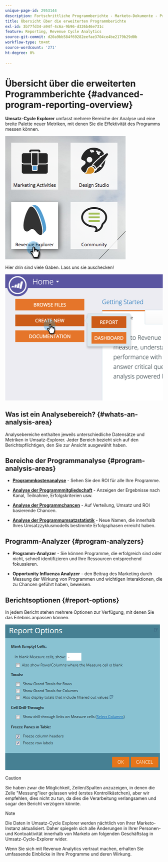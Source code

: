 ```yaml
---
unique-page-id: 2953144
description: Fortschrittliche Programmberichte - Marketo-Dokumente - Produktdokumentation
title: Übersicht über die erweiterten Programmberichte
exl-id: 3b77fd34-a94f-4c6a-9b96-d326b46e731c
feature: Reporting, Revenue Cycle Analytics
source-git-commit: d20a9bb584f69282eefae3704ce4be2179b29d0b
workflow-type: tm+mt
source-wordcount: '271'
ht-degree: 0%

---
```


# Übersicht über die erweiterten Programmberichte {#advanced-program-reporting-overview}

**Umsatz-Cycle Explorer** umfasst mehrere Bereiche der Analyse und eine breite Palette neuer Metriken, mit denen Sie die Effektivität des Programms messen können.

![](assets/rev.png)

Hier drin sind viele Gaben. Lass uns sie auschecken!

![](assets/image2015-4-30-10-3a15-3a17.png)

## Was ist ein Analysebereich? {#whats-an-analysis-area}

Analysebereiche enthalten jeweils unterschiedliche Datensätze und Metriken in Umsatz-Explorer. Jeder Bereich bezieht sich auf den Berichtspflichtigen, den Sie zur Ansicht ausgewählt haben.

## Bereiche der Programmanalyse {#program-analysis-areas}

* **[Programmkostenanalyse](understanding-the-program-cost-analysis-area.md)** - Sehen Sie den ROI für alle Ihre Programme.

* **[Analyse der Programmmitgliedschaft](understanding-the-program-membership-analysis-area.md)** - Anzeigen der Ergebnisse nach Kanal, Teilnahme, Erfolgskriterien usw.

* **[Analyse der Programmchancen](understanding-the-program-opportunity-analysis-area.md)** - Auf Verteilung, Umsatz und ROI basierende Chancen.

* **[Analyse der Programmumsatzstatistik](understanding-the-program-revenue-stage-analysis-area.md)** - Neue Namen, die innerhalb Ihres Umsatzzyklusmodells bestimmte Erfolgsphasen erreicht haben.

## Programm-Analyzer {#program-analyzers}

* **Programm-Analyzer** - Sie können Programme, die erfolgreich sind oder nicht, schnell identifizieren und Ihre Ressourcen entsprechend fokussieren.

* **Opportunity Influenza Analyzer** - den Beitrag des Marketing durch Messung der Wirkung von Programmen und wichtigen Interaktionen, die zu Chancen geführt haben, beweisen.

## Berichtsoptionen {#report-options}

In jedem Bericht stehen mehrere Optionen zur Verfügung, mit denen Sie das Erlebnis anpassen können.

![](assets/report-options.png)

>[!CAUTION]
>
>Sie haben zwar die Möglichkeit, Zeilen/Spalten anzuzeigen, in denen die Zelle &quot;Messung&quot;leer gelassen wird (erstes Kontrollkästchen), aber wir empfehlen, dies nicht zu tun, da dies die Verarbeitung verlangsamen und sogar den Bericht verzögern könnte.

>[!NOTE]
>
>Die Daten in Umsatz-Cycle Explorer werden nächtlich von Ihrer Marketo-Instanz aktualisiert. Daher spiegeln sich alle Änderungen in Ihrer Personen- und Kontoaktivität innerhalb von Marketo am folgenden Geschäftstag in Umsatz-Cycle-Explorer wider.

Wenn Sie sich mit Revenue Analytics vertraut machen, erhalten Sie umfassende Einblicke in Ihre Programme und deren Wirkung.
